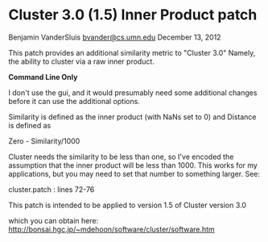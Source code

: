 Cluster 3.0 (1.5) Inner Product patch
=====================================

Benjamin VanderSluis
bvander@cs.umn.edu
December 13, 2012

This patch provides an additional
similarity metric to "Cluster 3.0"
Namely, the ability to cluster
via a raw inner product.


**Command Line Only**

I don't use the gui, and it 
would presumably need some
additional changes before it
can use the additional options.

Similarity is defined as the inner product
(with NaNs set to 0) and 
Distance is defined as 

Zero - Similarity/1000

Cluster needs the similarity to be less than one, 
so I've encoded the assumption that the inner product
will be less than 1000. This works for my applications,
but you may need to set that number to something
larger. See:

cluster.patch : lines 72-76

This patch is intended to be applied to 
version 1.5 of Cluster version 3.0 

which you can obtain here:
http://bonsai.hgc.jp/~mdehoon/software/cluster/software.htm
